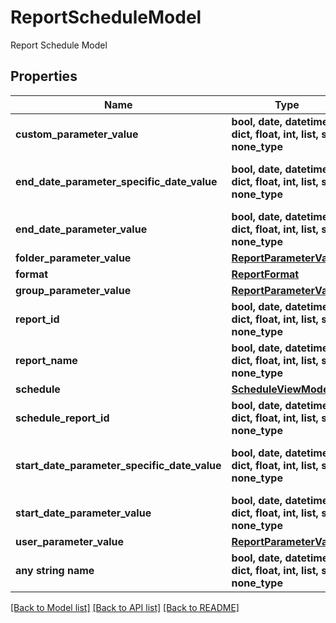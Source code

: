 # ReportScheduleModel

Report Schedule Model

## Properties
Name | Type | Description | Notes
------------ | ------------- | ------------- | -------------
**custom_parameter_value** | **bool, date, datetime, dict, float, int, list, str, none_type** | Custom Parameter Value | [optional] 
**end_date_parameter_specific_date_value** | **bool, date, datetime, dict, float, int, list, str, none_type** | Specific Date Value for when Specfic date is specified for EndDateParameterValue | [optional] 
**end_date_parameter_value** | **bool, date, datetime, dict, float, int, list, str, none_type** | End Date Parameter Value | [optional] 
**folder_parameter_value** | [**ReportParameterValue**](ReportParameterValue.md) |  | [optional] 
**format** | [**ReportFormat**](ReportFormat.md) |  | [optional] 
**group_parameter_value** | [**ReportParameterValue**](ReportParameterValue.md) |  | [optional] 
**report_id** | **bool, date, datetime, dict, float, int, list, str, none_type** | Report Id | [optional] 
**report_name** | **bool, date, datetime, dict, float, int, list, str, none_type** | Report Name | [optional] 
**schedule** | [**ScheduleViewModel**](ScheduleViewModel.md) |  | [optional] 
**schedule_report_id** | **bool, date, datetime, dict, float, int, list, str, none_type** | Schedule Report Id | [optional] 
**start_date_parameter_specific_date_value** | **bool, date, datetime, dict, float, int, list, str, none_type** | Specific Date Value for when Specfic date is specified for StartDateParameterValue | [optional] 
**start_date_parameter_value** | **bool, date, datetime, dict, float, int, list, str, none_type** | Start Date Parameter Value | [optional] 
**user_parameter_value** | [**ReportParameterValue**](ReportParameterValue.md) |  | [optional] 
**any string name** | **bool, date, datetime, dict, float, int, list, str, none_type** | any string name can be used but the value must be the correct type | [optional]

[[Back to Model list]](../README.md#documentation-for-models) [[Back to API list]](../README.md#documentation-for-api-endpoints) [[Back to README]](../README.md)


